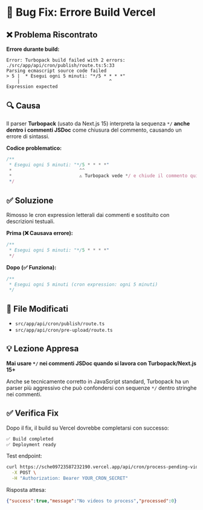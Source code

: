 # 🐛 Bug Fix: Errore Build Vercel

## ❌ Problema Riscontrato

**Errore durante build:**
```
Error: Turbopack build failed with 2 errors:
./src/app/api/cron/publish/route.ts:5:33
Parsing ecmascript source code failed
> 5 |  * Esegui ogni 5 minuti: "*/5 * * * *"
    |                                 ^
Expression expected
```

## 🔍 Causa

Il parser **Turbopack** (usato da Next.js 15) interpreta la sequenza `*/` **anche dentro i commenti JSDoc** come chiusura del commento, causando un errore di sintassi.

**Codice problematico:**
```typescript
/**
 * Esegui ogni 5 minuti: "*/5 * * * *"
 *                         ^^
 *                         ⚠️ Turbopack vede */ e chiude il commento qui!
 */
```

## ✅ Soluzione

Rimosso le cron expression letterali dai commenti e sostituito con descrizioni testuali.

**Prima (❌ Causava errore):**
```typescript
/**
 * Esegui ogni 5 minuti: "*/5 * * * *"
 */
```

**Dopo (✅ Funziona):**
```typescript
/**
 * Esegui ogni 5 minuti (cron expression: ogni 5 minuti)
 */
```

## 📝 File Modificati

- `src/app/api/cron/publish/route.ts`
- `src/app/api/cron/pre-upload/route.ts`

## 💡 Lezione Appresa

**Mai usare `*/` nei commenti JSDoc quando si lavora con Turbopack/Next.js 15+**

Anche se tecnicamente corretto in JavaScript standard, Turbopack ha un parser più aggressivo che può confondersi con sequenze `*/` dentro stringhe nei commenti.

## ✅ Verifica Fix

Dopo il fix, il build su Vercel dovrebbe completarsi con successo:

```bash
✅ Build completed
✅ Deployment ready
```

Test endpoint:
```bash
curl https://sche09723587232190.vercel.app/api/cron/process-pending-videos \
  -X POST \
  -H "Authorization: Bearer YOUR_CRON_SECRET"
```

Risposta attesa:
```json
{"success":true,"message":"No videos to process","processed":0}
```
